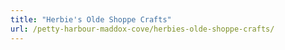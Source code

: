 ```yaml
---
title: "Herbie's Olde Shoppe Crafts"
url: /petty-harbour-maddox-cove/herbies-olde-shoppe-crafts/
---
```


